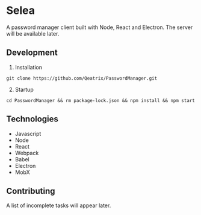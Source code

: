 # Selea
A password manager client built with Node, React and Electron. The server will be available later.

## Development

1. Installation
```
git clone https://github.com/Qeatrix/PasswordManager.git
```

2. Startup
```
cd PasswordManager && rm package-lock.json && npm install && npm start
```

## Technologies

 - Javascript
 - Node
 - React
 - Webpack
 - Babel
 - Electron
 - MobX

## Contributing

A list of incomplete tasks will appear later.
